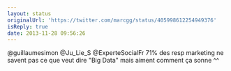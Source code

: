 ```yaml
---
layout: status
originalUrl: 'https://twitter.com/marcgg/status/405998612254949376'
isReply: true
date: 2013-11-28 09:56:26
---
```


@guillaumesimon @Ju_Lie_S @ExperteSocialFr 71% des resp marketing ne savent pas ce que veut dire "Big Data" mais aiment comment ça sonne ^^
